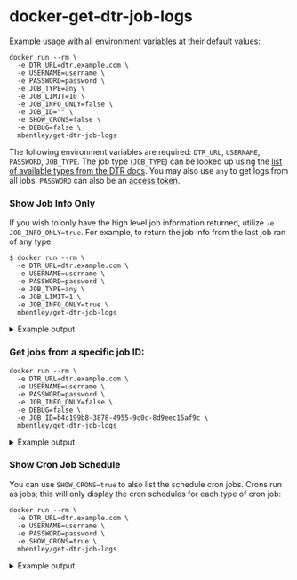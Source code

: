 docker-get-dtr-job-logs
=======================


Example usage with all environment variables at their default values:
```
docker run --rm \
  -e DTR_URL=dtr.example.com \
  -e USERNAME=username \
  -e PASSWORD=password \
  -e JOB_TYPE=any \
  -e JOB_LIMIT=10 \
  -e JOB_INFO_ONLY=false \
  -e JOB_ID="" \
  -e SHOW_CRONS=false \
  -e DEBUG=false \
  mbentley/get-dtr-job-logs
```

The following environment variables are required: `DTR_URL`, `USERNAME`, `PASSWORD`, `JOB_TYPE`. The job type (`JOB_TYPE`) can be looked up using the [list of available types from the DTR docs](https://docs.docker.com/ee/dtr/admin/monitor-and-troubleshoot/troubleshoot-batch-jobs/#job-types).  You may also use `any` to get logs from all jobs.  `PASSWORD` can also be an [access token](https://docs.docker.com/ee/dtr/user/access-tokens/).


### Show Job Info Only
If you wish to only have the high level job information returned, utilize `-e JOB_INFO_ONLY=true`.  For example, to return the job info from the last job ran of any type:


```
$ docker run --rm \
  -e DTR_URL=dtr.example.com \
  -e USERNAME=username \
  -e PASSWORD=password \
  -e JOB_TYPE=any \
  -e JOB_LIMIT=1 \
  -e JOB_INFO_ONLY=true \
  mbentley/get-dtr-job-logs
```
<details><summary>Example output</summary>

```
[
  {
    "id": "a261713a-9514-43f9-a7e5-50e7a9fa1d48",
    "retryFromID": "a261713a-9514-43f9-a7e5-50e7a9fa1d48",
    "workerID": "0000000000e2",
    "status": "done",
    "scheduledAt": "2017-10-02T16:54:34.717Z",
    "lastUpdated": "2017-10-02T16:58:34.727Z",
    "action": "nautilus_update_db",
    "retriesLeft": 0,
    "retriesTotal": 0,
    "capacityMap": null,
    "parameters": null,
    "deadline": "",
    "stopTimeout": "5s"
  }
]
```

</details>

### Get jobs from a specific job ID:


```
docker run --rm \
  -e DTR_URL=dtr.example.com \
  -e USERNAME=username \
  -e PASSWORD=password \
  -e JOB_INFO_ONLY=false \
  -e DEBUG=false \
  -e JOB_ID=b4c199b8-3878-4955-9c0c-8d9eec15af9c \
  mbentley/get-dtr-job-logs
```

<details><summary>Example output</summary>

```
time="2018-04-21T09:45:01Z" level=info msg="Establishing connection with Rethinkdb"
time="2018-04-21T09:45:01Z" level=info msg="Establishing connection with Rethinkdb"
time="2018-04-21T09:45:01Z" level=info msg="getting poll mirror lock" retryFromID=252b3b26-1149-46c1-9e20-4849f9ec97a3
time="2018-04-21T09:45:01Z" level=info msg="writing out configs and watching for changes"
time="2018-04-21T09:45:01Z" level=info msg="watching configs"
time="2018-04-21T09:45:01Z" level=info msg="watching for changes to configtracker.configSpec{src:\"license.json\", writer:(configtracker.WriterFunc)(0xbb1f70), templateFunc:(configtracker.TemplateFunc)(0xb1fe90), cacheKey:\"66490b83-102d-490d-94b0-182d753e37d8\"}"
time="2018-04-21T09:45:01Z" level=info msg="Caching new license"
time="2018-04-21T09:45:01Z" level=info msg="Evaluating policy ID 643a6d8c-c681-4d4f-86d3-9f5bc5fe5d48"
time="2018-04-21T09:45:02Z" level=info msg="Mirroring remote tag https://index.docker.io/mbentley/nginx:latest to local tag admin/mirror:latest with policy ID 643a6d8c-c681-4d4f-86d3-9f5bc5fe5d48"
time="2018-04-21T09:45:02Z" level=info msg="Successfully mirrored remote tag https://index.docker.io/mbentley/nginx:latest to local tag admin/mirror:latest with policy ID 643a6d8c-c681-4d4f-86d3-9f5bc5fe5d48"
time="2018-04-21T09:45:02Z" level=info msg="Finished evaluating policy ID 643a6d8c-c681-4d4f-86d3-9f5bc5fe5d48"
time="2018-04-21T09:45:02Z" level=info msg=unlocking retryFromID=252b3b26-1149-46c1-9e20-4849f9ec97a3
time="2018-04-21T09:45:02Z" level=info msg="unlock done" retryFromID=252b3b26-1149-46c1-9e20-4849f9ec97a3
```

</details>

### Show Cron Job Schedule

You can use `SHOW_CRONS=true` to also list the schedule cron jobs.  Crons run as jobs; this will only display the cron schedules for each type of cron job:

```
docker run --rm \
  -e DTR_URL=dtr.example.com \
  -e USERNAME=username \
  -e PASSWORD=password \
  -e SHOW_CRONS=true \
  mbentley/get-dtr-job-logs
```

<details><summary>Example output</summary>

```
====== BEGIN cron list ======
{
  "id": "6ec4f90a-15b5-470d-9a3b-40d8eaa82cc7",
  "action": "poll_mirror",
  "schedule": "0 */15 * * * *",
  "retries": 0,
  "capacityMap": null,
  "parameters": null,
  "deadline": "",
  "stopTimeout": "",
  "nextRun": "2018-04-21T11:45:00Z"
}
{
  "id": "a1d7caf1-19ef-4748-bcf7-e47dae55e30f",
  "action": "license_update",
  "schedule": "53 42 6 * * *",
  "retries": 2,
  "capacityMap": null,
  "parameters": null,
  "deadline": "",
  "stopTimeout": "",
  "nextRun": "2018-04-22T06:42:53Z"
}
{
  "id": "193c061a-c52c-448a-884a-719adc253497",
  "action": "gc",
  "schedule": "0 0 1 * * 6",
  "retries": 2,
  "capacityMap": {},
  "parameters": {},
  "deadline": "15m",
  "stopTimeout": "30s",
  "nextRun": "2018-04-28T01:00:00Z"
}
{
  "id": "252a9cfc-2b78-4d99-9b22-29ac038adfc6",
  "action": "update_vuln_db",
  "schedule": "45 35 19 * * *",
  "retries": 0,
  "capacityMap": null,
  "parameters": null,
  "deadline": "",
  "stopTimeout": "",
  "nextRun": "2018-04-21T19:35:45Z"
}
====== END cron list ======
```

</details>

